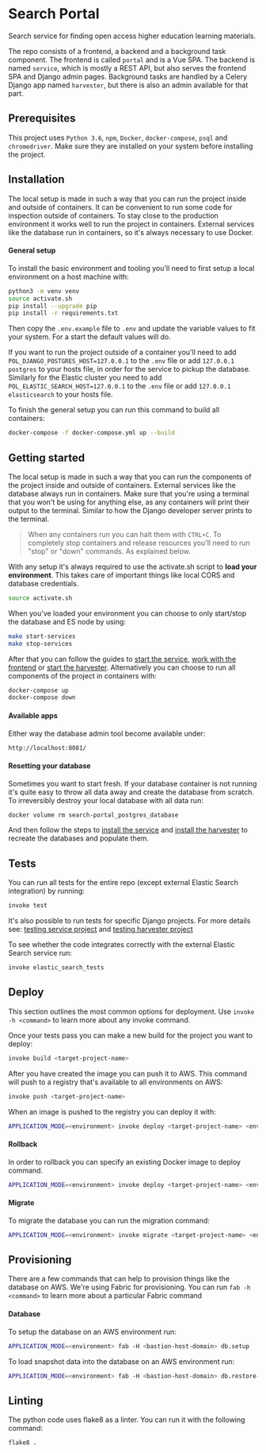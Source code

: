 Search Portal
=============

Search service for finding open access higher education learning materials.

The repo consists of a frontend, a backend and a background task component.
The frontend is called ``portal`` and is a Vue SPA.
The backend is named ``service``, which is mostly a REST API, but also serves the frontend SPA and Django admin pages.
Background tasks are handled by a Celery Django app named ``harvester``,
but there is also an admin available for that part.


Prerequisites
-------------

This project uses ``Python 3.6``, ``npm``, ``Docker``, ``docker-compose``, ``psql`` and ``chromedriver``.
Make sure they are installed on your system before installing the project.


Installation
------------

The local setup is made in such a way that you can run the project inside and outside of containers.
It can be convenient to run some code for inspection outside of containers.
To stay close to the production environment it works well to run the project in containers.
External services like the database run in containers, so it's always necessary to use Docker.


#### General setup

To install the basic environment and tooling you'll need to first setup a local environment on a host machine with:

```bash
python3 -m venv venv
source activate.sh
pip install --upgrade pip
pip install -r requirements.txt
```

Then copy the ``.env.example`` file to ``.env`` and update the variable values to fit your system.
For a start the default values will do.

If you want to run the project outside of a container you'll need to add ``POL_DJANGO_POSTGRES_HOST=127.0.0.1``
to the ``.env`` file or add ``127.0.0.1 postgres`` to your hosts file, in order for the service to pickup the database.
Similarly for the Elastic cluster you need to add ``POL_ELASTIC_SEARCH_HOST=127.0.0.1`` to the ``.env`` file
or add ``127.0.0.1 elasticsearch`` to your hosts file.

To finish the general setup you can run this command to build all containers:

```bash
docker-compose -f docker-compose.yml up --build
```


Getting started
---------------

The local setup is made in such a way that you can run the components of the project inside and outside of containers.
External services like the database always run in containers.
Make sure that you're using a terminal that you won't be using for anything else, 
as any containers will print their output to the terminal.
Similar to how the Django developer server prints to the terminal.

> When any containers run you can halt them with ``CTRL+C``.
> To completely stop containers and release resources you'll need to run "stop" or "down" commands.
> As explained below.

With any setup it's always required to use the activate.sh script to **load your environment**.
This takes care of important things like local CORS and database credentials.

```bash
source activate.sh
```

When you've loaded your environment you can choose to only start/stop the database and ES node by using:

```bash
make start-services
make stop-services
```

After that you can follow the guides to [start the service](service/README.md),
[work with the frontend](portal/README.md) or [start the harvester](harvester/README.md).
Alternatively you can choose to run all components of the project in containers with:

```bash
docker-compose up
docker-compose down
```


#### Available apps

Either way the database admin tool become available under:

```bash
http://localhost:8081/
```


#### Resetting your database

Sometimes you want to start fresh.
If your database container is not running it's quite easy to throw all data away and create the database from scratch.
To irreversibly destroy your local database with all data run:

```bash
docker volume rm search-portal_postgres_database
```

And then follow the steps to [install the service](service/README.md#installation) and
[install the harvester](harvester/README.md#installation) to recreate the databases and populate them.


Tests
-----

You can run all tests for the entire repo (except external Elastic Search integration) by running:

```bash
invoke test
```

It's also possible to run tests for specific Django projects.
For more details see: [testing service project](service/README.md#tests) and
[testing harvester project](harvester/README.md#tests)

To see whether the code integrates correctly with the external Elastic Search service run:

```bash
invoke elastic_search_tests
```


Deploy
------

This section outlines the most common options for deployment.
Use ``invoke -h <command>`` to learn more about any invoke command.

Once your tests pass you can make a new build for the project you want to deploy:

```bash
invoke build <target-project-name>
```

After you have created the image you can push it to AWS.
This command will push to a registry that's available to all environments on AWS:

```bash
invoke push <target-project-name>
```

When an image is pushed to the registry you can deploy it with:

```bash
APPLICATION_MODE=<environment> invoke deploy <target-project-name> <environment>
```


#### Rollback

In order to rollback you can specify an existing Docker image to deploy command.

```bash
APPLICATION_MODE=<environment> invoke deploy <target-project-name> <environment> -v <rollback-version>
```


#### Migrate

To migrate the database you can run the migration command:

```bash
APPLICATION_MODE=<environment> invoke migrate <target-project-name> <environment>
```


Provisioning
------------

There are a few commands that can help to provision things like the database on AWS.
We're using Fabric for provisioning.
You can run ``fab -h <command>`` to learn more about a particular Fabric command


#### Database

To setup the database on an AWS environment run:

```bash
APPLICATION_MODE=<environment> fab -H <bastion-host-domain> db.setup
```

To load snapshot data into the database on an AWS environment run:

```bash
APPLICATION_MODE=<environment> fab -H <bastion-host-domain> db.restore-snapshot
```


Linting
-------

The python code uses flake8 as a linter. You can run it with the following command:

```bash
flake8 .
```

